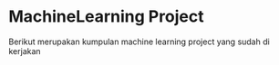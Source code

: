 # MachineLearning Project

Berikut merupakan kumpulan machine learning project yang sudah di kerjakan 
